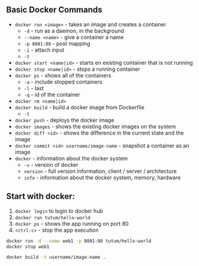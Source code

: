 ﻿## Basic Docker Commands
- `docker run <image>` - takes an image and creates a container
  - `-d` - run as a daemon, in the background
  - `--name <name>` - give a container a name
  - `-p 8081:80` - post mapping
  - `-i` - attach input
  - `-t`
- `docker start <name|id>` - starts en existing container that is not running
- `docker stop <name|id>` - stops a running container
- `docker ps` - shows all of the containers
  - `-a` - include stopped containers
  - `-l` - last
  - `-q` - id of the container
- `docker rm <name|id>`
- `docker build` - build a docker image from Dockerfile
  - `-t`
- `docker push` - deploys the docker image
- `docker images` - shows the existing docker images on the system
- `docker diff <id>` - shows the difference in the current state and the image
- `docker commit <id> username/image-name` - snapshot a container as an image
- `docker` - information about the docker system
  - `-v` - version of docker
  - `version` - full version information, client / server / architecture
  - `info` - information about the docker system, memory, hardware

## Start with docker:
1. `docker login` to login to docker hub
2. `docker run tutum/hello-world`
3. `docker ps` - shows the app running on port 80
4. `<ctrl-c>` - stop the app execution

```bash
docker run -d --name web1 -p 8081:80 tutum/hello-world 
docker stop web1
```

```bash
docker build -t username/image-name .
```

